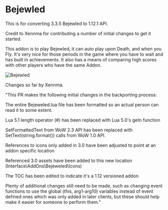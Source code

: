 # Bejewled
This is for converting 3.3.5 Bejewled to 1.12.1 API.

Credit to Xennma for contributing a number of initial changes to get it started.

This addon is to play Bejewled, it can auto play upon Death, and when you Fly. It's very nice for those periods in the game where you have to wait and has built in achievements.
It also has a means of comparing high scores with other players who have the same Addon.

![Bejewled](https://github.com/user-attachments/assets/326d9cb3-b207-433b-b658-359047b0885f)

Changes so far by Xennma.

"This PR makes the following initial changes in the backporting process:

The entire Bejeweled.lua file has been formatted so an actual person can read it to some extent.

Lua 5.1 length operator (#) has been replaced with Lua 5.0's getn function

SetFormattedText from WoW 2.3 API has been replaced with SetText(string.format()) calls from WoW 1.0 API.

References to icons only added in 3.0 have been adjusted to point at an addon specific location

Referenced 3.0 assets have been added to this new location (Interface\AddOns\Bejeweled\Icons\)

The TOC has been edited to indicate it's a 1.12 versioned addon

Plenty of additional changes still need to be made, such as changing event functions to use the global (this, arg1-arg10) variables instead of event defined ones which was only added in later clients, but these should help make it easier for someone to perform them."
